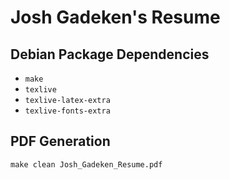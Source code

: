 Josh Gadeken's Resume
=====================

## Debian Package Dependencies ##
- `make`
- `texlive`
- `texlive-latex-extra`
- `texlive-fonts-extra`

## PDF Generation ##
```
make clean Josh_Gadeken_Resume.pdf
```
